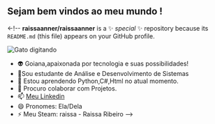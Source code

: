 ## Sejam bem vindos ao meu mundo !

<-!--
**raissaanner/raissaanner** is a ✨ _special_ ✨ repository because its `README.md` (this file) appears on your GitHub profile.

![Gato digitando](https://tenor.com/pt-BR/view/mad-cat-fr-lol-gif-4714312037331574734)

- 👽 Goiana,apaixonada por tecnologia e suas possibilidades!
- 🦾Sou estudante de Análise e Desenvolvimento de Sistemas
- 🌱 Estou aprendendo Python,C#,Html no atual momento.
- 🤝 Procuro colaborar com Projetos.
- 📫 [Meu Linkedin](www.linkedin.com/in/raissa-anne-ribeiro-263077234)
- 😄 Pronomes: Ela/Dela
- ⚡ Meu Steam: raissa - Raissa Ribeiro 
-->

